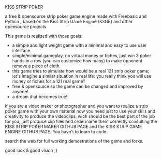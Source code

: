 KISS STRIP POKER

a free & opensource strip poker game engine made with Freebasic and Python , based on the Kiss Strip Game Engine (KSGE) and other opensource projects

This game is realized with those goals:
- a simple and light weight game with a minimal and easy to use user interface
- simple/minimal gameplay, no virtual money or fiches, just win 3 poker hands in a row (you can customize how many) to make opponent remove a piece of cloth. 
- this game tries to simulate how would be a real 121 strip poker game; let's imagine a similar situation in real life: you really think you will use money or fiches for a 121 real game?
- free & opensource so the game can be changed and improved by anyone!
- a dream that becomes true!!

if you are a video maker or photographer and you want to realize a strip poker game with your own material now you need just to use your skils and creativity to produce the videoclips, wich should be the best part of the job for you, just produce clip files and order/name them correctly consulting the KISS STRIP POKER MAKER GITHUB PAGE and the KISS STRIP GAME ENGINE GITHUB PAGE. You havn't to learn to code.

search the web for full working demostrations of the game and forks.

good luck & good vision ;)
